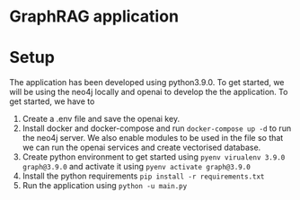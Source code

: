 # GraphRAG application 


# Setup 
The application has been developed using python3.9.0. To get started, we will be using the neo4j locally and openai to develop the the application. To get started, we have to 

1. Create a .env file and save the openai key. 
2. Install docker and docker-compose and run  ``` docker-compose up -d ```
to run the neo4j server. We also enable modules to be used in the file so that we can run the openai services and create vectorised database.
3. Create python environment to get started using ``` pyenv virualenv 3.9.0 graph@3.9.0 ``` and activate it using ``` pyenv activate graph@3.9.0 ```
4. Install the python requirements ``` pip install -r requirements.txt ```
5. Run the application using ``` python -u main.py ```
